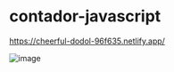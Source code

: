 # contador-javascript

https://cheerful-dodol-96f635.netlify.app/

![image](https://user-images.githubusercontent.com/6952134/196232500-679ec7fc-ac32-45ab-a227-ba55b63b1302.png)
